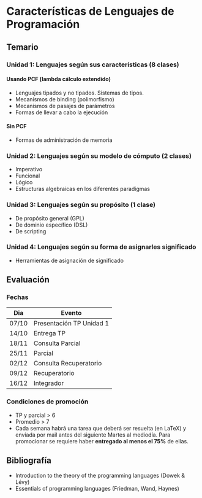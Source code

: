 # Características de Lenguajes de Programación

## Temario
### Unidad 1: Lenguajes según sus características (8 clases)

#### Usando PCF (lambda cálculo extendido)
- Lenguajes tipados y no tipados. Sistemas de tipos.
- Mecanismos de binding (polimorfismo)
- Mecanismos de pasajes de parámetros
- Formas de llevar a cabo la ejecución

#### Sin PCF
- Formas de administración de memoria

### Unidad 2: Lenguajes según su modelo de cómputo (2 clases)
- Imperativo
- Funcional
- Lógico
- Estructuras algebraicas en los diferentes paradigmas

### Unidad 3: Lenguajes según su propósito (1 clase)
- De propósito general (GPL)
- De dominio específico (DSL)
- De scripting

### Unidad 4: Lenguajes según su forma de asignarles significado
- Herramientas de asignación de significado

## Evaluación
### Fechas
| Dia   | Evento                   |
|-------|--------------------------|
| 07/10 | Presentación TP Unidad 1 |
| 14/10 | Entrega TP               |
| 18/11 | Consulta Parcial         |
| 25/11 | Parcial                  |
| 02/12 | Consulta Recuperatorio   |
| 09/12 | Recuperatorio            |
| 16/12 | Integrador               |

### Condiciones de promoción
- TP y parcial > 6
- Promedio > 7
- Cada semana habrá una tarea que deberá ser resuelta (en LaTeX) y enviada por mail antes del siguiente Martes al mediodía. Para promocionar se requiere haber **entregado al menos el 75%** de ellas.

## Bibliografía
- Introduction to the theory of the programming languages (Dowek & Lévy)
- Essentials of programming languages (Friedman, Wand, Haynes)